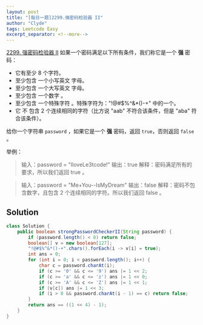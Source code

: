 ```yaml
---
layout: post
title: "[每日一题]2299.强密码检验器 II"
author: "Clyde"
tags: Leetcode Easy
excerpt_separator: <!--more-->
---
```


[2299. 强密码检验器 II](https://leetcode.cn/problems/strong-password-checker-ii/)   如果一个密码满足以下所有条件，我们称它是一个 **强** 密码： <!--more-->

- 它有至少 8 个字符。
- 至少包含 一个小写英文 字母。
- 至少包含 一个大写英文 字母。
- 至少包含 一个数字 。
- 至少包含 一个特殊字符 。特殊字符为："!@#$%^&*()-+" 中的一个。
- 它 不 包含 2 个连续相同的字符（比方说 "aab" 不符合该条件，但是 "aba" 符合该条件）。

给你一个字符串 `password` ，如果它是一个 **强** 密码，返回 `true`，否则返回 `false` 。

举例：

> 
> 输入：password = "IloveLe3tcode!"
> 输出：true
> 解释：密码满足所有的要求，所以我们返回 true 。
> 

> 输入：password = "Me+You--IsMyDream"
> 输出：false
> 解释：密码不包含数字，且包含 2 个连续相同的字符。所以我们返回 false 。

## Solution 

```java
class Solution {
    public boolean strongPasswordCheckerII(String password) {
        if (password.length() < 8) return false;
        boolean[] v = new boolean[127];
        "!@#$%^&*()-+".chars().forEach(i -> v[i] = true);
        int ans = 0;
        for (int i = 0; i < password.length(); i++) {
            char c = password.charAt(i);
            if (c >= '0' && c <= '9') ans |= 1 << 2;
            if (c >= 'a' && c <= 'z') ans |= 1 << 0;
            if (c >= 'A' && c <= 'Z') ans |= 1 << 1;
            if (v[c]) ans |= 1 << 3; 
            if (i > 0 && password.charAt(i - 1) == c) return false;
        }
        return ans == ((1 << 4) - 1);
    }
}
```
